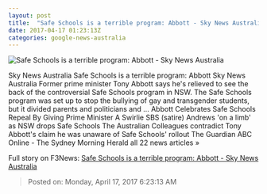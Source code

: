 ```yaml
---
layout: post
title:  "Safe Schools is a terrible program: Abbott - Sky News Australia"
date: 2017-04-17 01:23:13Z
categories: google-news-australia
---
```


![Safe Schools is a terrible program: Abbott - Sky News Australia](http://www.skynews.com.au/content/dam/skynews/news/politics/state/2017/04/17/skynews_866709648.jpg/_jcr_content/renditions/skynews.img.1200.1006.jpeg)

Sky News Australia Safe Schools is a terrible program: Abbott Sky News Australia Former prime minister Tony Abbott says he's relieved to see the back of the controversial Safe Schools program in NSW. The Safe Schools program was set up to stop the bullying of gay and transgender students, but it divided parents and politicians and ... Abbott Celebrates Safe Schools Repeal By Giving Prime Minister A Swirlie SBS (satire) Andrews 'on a limb' as NSW drops Safe Schools The Australian Colleagues contradict Tony Abbott's claim he was unaware of Safe Schools' rollout The Guardian ABC Online - The Sydney Morning Herald all 22 news articles »


Full story on F3News: [Safe Schools is a terrible program: Abbott - Sky News Australia](http://www.f3nws.com/n/zvBDEH)

> Posted on: Monday, April 17, 2017 6:23:13 AM

